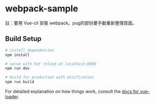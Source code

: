 # webpack-sample

註：要用 Vue-cli 安裝 webpack。pug的部份要手動重新整理頁面。

## Build Setup

``` bash
# install dependencies
npm install

# serve with hot reload at localhost:8080
npm run dev

# build for production with minification
npm run build
```

For detailed explanation on how things work, consult the [docs for vue-loader](http://vuejs.github.io/vue-loader).
